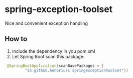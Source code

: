 # spring-exception-toolset
Nice and convenient exception handling

## How to
1. Include the dependency in you pom.xml
2. Let Spring Boot scan this package:
```java
 @SpringBootApplication(scanBasePackages = {
         "io.github.honoriuss.springexceptiontoolset"})
```
